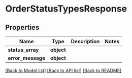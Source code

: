 # OrderStatusTypesResponse

## Properties
Name | Type | Description | Notes
------------ | ------------- | ------------- | -------------
**status_array** | **object** |  | 
**error_message** | **object** |  | 

[[Back to Model list]](../README.md#documentation-for-models) [[Back to API list]](../README.md#documentation-for-api-endpoints) [[Back to README]](../README.md)

